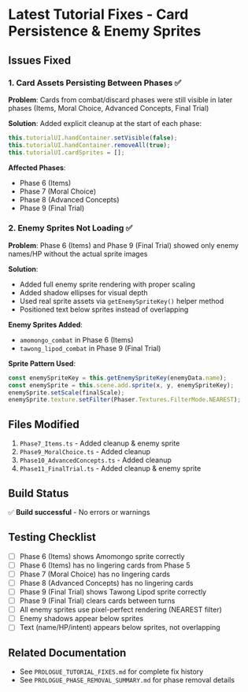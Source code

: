 # Latest Tutorial Fixes - Card Persistence & Enemy Sprites

## Issues Fixed

### 1. Card Assets Persisting Between Phases ✅
**Problem**: Cards from combat/discard phases were still visible in later phases (Items, Moral Choice, Advanced Concepts, Final Trial)

**Solution**: Added explicit cleanup at the start of each phase:
```typescript
this.tutorialUI.handContainer.setVisible(false);
this.tutorialUI.handContainer.removeAll(true);
this.tutorialUI.cardSprites = [];
```

**Affected Phases**:
- Phase 6 (Items)
- Phase 7 (Moral Choice)  
- Phase 8 (Advanced Concepts)
- Phase 9 (Final Trial)

### 2. Enemy Sprites Not Loading ✅
**Problem**: Phase 6 (Items) and Phase 9 (Final Trial) showed only enemy names/HP without the actual sprite images

**Solution**: 
- Added full enemy sprite rendering with proper scaling
- Added shadow ellipses for visual depth
- Used real sprite assets via `getEnemySpriteKey()` helper method
- Positioned text below sprites instead of overlapping

**Enemy Sprites Added**:
- `amomongo_combat` in Phase 6 (Items)
- `tawong_lipod_combat` in Phase 9 (Final Trial)

**Sprite Pattern Used**:
```typescript
const enemySpriteKey = this.getEnemySpriteKey(enemyData.name);
const enemySprite = this.scene.add.sprite(x, y, enemySpriteKey);
enemySprite.setScale(finalScale);
enemySprite.texture.setFilter(Phaser.Textures.FilterMode.NEAREST);
```

## Files Modified
1. `Phase7_Items.ts` - Added cleanup & enemy sprite
2. `Phase9_MoralChoice.ts` - Added cleanup
3. `Phase10_AdvancedConcepts.ts` - Added cleanup
4. `Phase11_FinalTrial.ts` - Added cleanup & enemy sprite

## Build Status
✅ **Build successful** - No errors or warnings

## Testing Checklist
- [ ] Phase 6 (Items) shows Amomongo sprite correctly
- [ ] Phase 6 (Items) has no lingering cards from Phase 5
- [ ] Phase 7 (Moral Choice) has no lingering cards
- [ ] Phase 8 (Advanced Concepts) has no lingering cards
- [ ] Phase 9 (Final Trial) shows Tawong Lipod sprite correctly
- [ ] Phase 9 (Final Trial) clears cards between turns
- [ ] All enemy sprites use pixel-perfect rendering (NEAREST filter)
- [ ] Enemy shadows appear below sprites
- [ ] Text (name/HP/intent) appears below sprites, not overlapping

## Related Documentation
- See `PROLOGUE_TUTORIAL_FIXES.md` for complete fix history
- See `PROLOGUE_PHASE_REMOVAL_SUMMARY.md` for phase removal details
